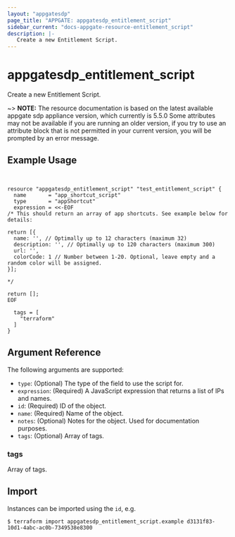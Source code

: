```yaml
---
layout: "appgatesdp"
page_title: "APPGATE: appgatesdp_entitlement_script"
sidebar_current: "docs-appgate-resource-entitlement_script"
description: |-
   Create a new Entitlement Script.
---
```


# appgatesdp_entitlement_script

Create a new Entitlement Script.

~> **NOTE:**  The resource documentation is based on the latest available appgate sdp appliance version, which currently is 5.5.0
Some attributes may not be available if you are running an older version, if you try to use an attribute block that is not permitted in your current version, you will be prompted by an error message.


## Example Usage

```hcl


resource "appgatesdp_entitlement_script" "test_entitlement_script" {
  name       = "app_shortcut_script"
  type       = "appShortcut"
  expression = <<-EOF
/* This should return an array of app shortcuts. See example below for details:

return [{
  name: '', // Optimally up to 12 characters (maximum 32)
  description: '', // Optimally up to 120 characters (maximum 300)
  url: '',
  colorCode: 1 // Number between 1-20. Optional, leave empty and a random color will be assigned.
}];

*/

return [];
EOF

  tags = [
    "terraform"
  ]
}

```


## Argument Reference

The following arguments are supported:


* `type`: (Optional) The type of the field to use the script for.
* `expression`: (Required) A JavaScript expression that returns a list of IPs and names.
* `id`: (Required) ID of the object.
* `name`: (Required) Name of the object.
* `notes`: (Optional) Notes for the object. Used for documentation purposes.
* `tags`: (Optional) Array of tags.


### tags
Array of tags.




## Import

Instances can be imported using the `id`, e.g.

```
$ terraform import appgatesdp_entitlement_script.example d3131f83-10d1-4abc-ac0b-7349538e8300
```
